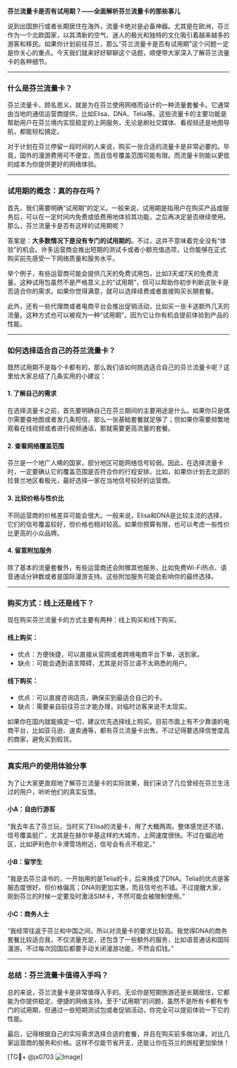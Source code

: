 **芬兰流量卡是否有试用期？——全面解析芬兰流量卡的那些事儿**

说到出国旅行或者长期居住在海外，流量卡绝对是必备神器。尤其是在欧洲，芬兰作为一个北欧国家，以其清新的空气、迷人的极光和独特的文化吸引着越来越多的游客和移民。如果你计划前往芬兰，那么“芬兰流量卡是否有试用期”这个问题一定是你关心的重点。今天我们就来好好聊聊这个话题，顺便带大家深入了解芬兰流量卡的各种细节。

---

### **什么是芬兰流量卡？**

芬兰流量卡，顾名思义，就是为在芬兰使用网络而设计的一种流量套餐卡。它通常由当地的通信运营商提供，比如Elisa、DNA、Telia等。这些流量卡的主要功能是帮助用户在芬兰境内实现稳定的上网服务，无论是刷社交媒体、看视频还是地图导航，都能轻松搞定。

对于计划在芬兰停留一段时间的人来说，购买一张合适的流量卡是非常必要的。毕竟，国外的漫游费用可不便宜，而且信号覆盖范围可能有限。而流量卡则能以更低的成本为你提供更好的网络体验。

---

### **试用期的概念：真的存在吗？**

首先，我们需要明确“试用期”的定义。一般来说，试用期是指用户在购买产品或服务后，可以在一定时间内免费或低费用地体验其功能，之后再决定是否继续使用。那么，芬兰流量卡是否有这样的试用期呢？

答案是：**大多数情况下是没有专门的试用期的**。不过，这并不意味着完全没有“体验”的机会。许多运营商会推出短期的测试卡或者小额充值选项，让你能够在正式购买前先感受一下网络质量和服务水平。

举个例子，有些运营商可能会提供几天的免费试用包，比如3天或7天的免费流量。这种试用包虽然不是严格意义上的“试用期”，但可以帮助你初步判断这张卡是否适合你的需求。如果你觉得满意，就可以选择续费或者直接购买长期套餐。

此外，还有一些代理商或者电商平台会推出促销活动，比如买一张卡送额外几天的流量。这种方式也可以被视为一种“试用期”，因为它让你有机会提前体验到产品的性能。

---

### **如何选择适合自己的芬兰流量卡？**

既然试用期不是每个卡都有的，那么我们该如何挑选适合自己的芬兰流量卡呢？这里给大家总结了几条实用的小建议：

#### 1. **了解自己的需求**
   在选择流量卡之前，首先要明确自己在芬兰期间的主要用途是什么。如果你只是偶尔需要查地图或者发几条短信，那么一张基础套餐就足够了；但如果你需要频繁地观看在线视频或者进行视频通话，那就需要更高流量的套餐。

#### 2. **查看网络覆盖范围**
   芬兰是一个地广人稀的国家，部分地区可能网络信号较弱。因此，在选择流量卡时，一定要确认它的覆盖范围是否符合你的行程安排。比如，如果你计划去北部的拉普兰地区看极光，最好选择一家在当地信号较好的运营商。

#### 3. **比较价格与性价比**
   不同运营商的价格差异可能会很大。一般来说，Elisa和DNA是比较主流的选择，它们的信号覆盖较好，但价格也相对较高。如果你预算有限，也可以考虑一些性价比更高的小众品牌。

#### 4. **留意附加服务**
   除了基本的流量套餐外，有些运营商还会附赠其他服务，比如免费Wi-Fi热点、语音通话分钟数或者是国际漫游支持。这些附加服务可能会影响你的最终选择。

---

### **购买方式：线上还是线下？**

现在购买芬兰流量卡的方式主要有两种：线上购买和线下购买。

#### 线上购买：
   - 优点：方便快捷，可以直接从官网或者跨境电商平台下单，送到家。
   - 缺点：可能会遇到语言障碍，尤其是对芬兰语不太熟悉的用户。

#### 线下购买：
   - 优点：可以直接咨询店员，确保买到最适合自己的卡。
   - 缺点：需要亲自前往芬兰才能办理，对临时访客来说不太现实。

如果你在国内就能搞定一切，建议优先选择线上购买。目前市面上有不少靠谱的电商平台，比如亚马逊、速卖通等，都有芬兰流量卡出售。不过记得要选择信誉度高的商家，避免买到假货。

---

### **真实用户的使用体验分享**

为了让大家更直观地了解芬兰流量卡的实际效果，我们采访了几位曾经在芬兰生活过的用户，听听他们的真实反馈。

#### 小A：自由行游客
“我去年去了芬兰玩，当时买了Elisa的流量卡，用了大概两周。整体感觉还不错，信号覆盖挺广，尤其是在赫尔辛基这样的大城市，上网速度很快。不过在偏远地区，比如萨利色尔卡滑雪场附近，信号会有点不稳定。”

#### 小B：留学生
“我是去芬兰读书的，一开始用的是Telia的卡，后来换成了DNA。Telia的优点是客服态度很好，但价格偏高；DNA则更加实惠，而且信号也不错。不过提醒大家，刚到芬兰的时候一定要及时激活SIM卡，不然可能会被限制使用。”

#### 小C：商务人士
“我经常往返于芬兰和中国之间，所以对流量卡的要求比较高。我觉得DNA的商务套餐比较适合我，不仅流量充足，还包含了一些额外的服务，比如语音通话和国际漫游。不过每次回国后都要手动关闭漫游功能，不然会扣钱。”

---

### **总结：芬兰流量卡值得入手吗？**

总的来说，芬兰流量卡是非常值得入手的。无论你是短期旅游还是长期居住，它都能为你提供稳定、便捷的网络支持。至于“试用期”的问题，虽然不是所有卡都有专门的试用期，但通过一些短期测试包或者促销活动，你完全可以提前体验一下它的性能。

最后，记得根据自己的实际需求选择合适的套餐，并且在购买前多做功课，对比几家运营商的服务和价格。这样不仅能节省开支，还能让你在芬兰的旅程更加愉快！

[TG💪+ @jx0703 ![Image](https://github.com/user-attachments/assets/dbca1d08-cadb-493c-b0ec-ad6f7a83f270)]